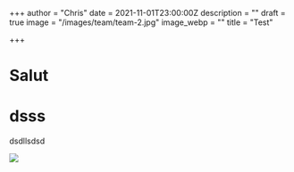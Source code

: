 +++
author = "Chris"
date = 2021-11-01T23:00:00Z
description = ""
draft = true
image = "/images/team/team-2.jpg"
image_webp = ""
title = "Test"

+++
# **Salut**

# dsss

dsdllsdsd

![](/images/nsg.PNG)